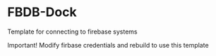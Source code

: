 # FBDB-Dock
Template for connecting to firebase systems


Important!
Modify firbase credentials and rebuild to use this template
